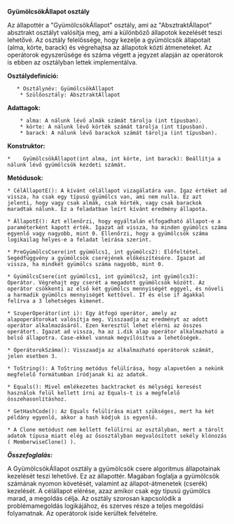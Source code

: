 **GyümölcsökÁllapot osztály**

Az állapottér a "GyümölcsökÁllapot" osztály, ami az "AbsztraktÁllapot" absztrakt osztályt valósítja meg, ami a különböző állapotok kezelését teszi lehetővé.
Az osztály felelőssége, hogy kezelje a gyümölcsök állapotait (alma, körte, barack) és végrehajtsa az állapotok közti átmeneteket. Az operátorok egyszerűsége és száma végett a jegyzet alapján az operátorok is ebben az osztályban lettek implementálva.

**Osztálydefiníció:**

       * Osztálynév: GyümölcsökÁllapot
        * Szülőosztály: AbsztraktÁllapot


**Adattagok:**

        * alma: A nálunk lévő almák számát tárolja (int típusban).
        * körte: A nálunk lévő körték számát tárolja (int típusban).
        * barack: A nálunk lévő barackok számát tárolja (int típusban).


**Konstruktor:**

    *    GyümölcsökÁllapot(int alma, int körte, int barack): Beállítja a nálunk lévő gyümölcsök kezdeti számát.


**Metódusok:**

    * CélÁllapotE(): A kívánt célállapot vizagálatára van. Igaz értéket ad vissza, ha csak egy típusú gyümölcs van, ami nem nulla. Ez azt jelenti, hogy vagy csak almák, csak körték, vagy csak barackok maradtak nálunk. Ez a feladatban leírt kívánt eredmény állapota.

    * ÁllapotE(): Azt ellenőrzi, hogy egyáltalán elfogadható állapot-e a paraméterként kapott érték. Igazat ad vissza, ha minden gyümölcs száma egyenlő vagy nagyobb, mint 0. Ellenőrzi, hogy a gyümölcsök száma logikailag helyes-e a feladat leírása szerint.

    * PreGyümölcsCsere(int gyümölcs1, int gyümölcs2): Előfeltétel. Segédfüggvény a gyümölcsök cseréjének előkészítésére. Igazat ad vissza, ha mindkét gyümölcs száma nagyobb, mint 0.

    * GyümölcsCsere(int gyümölcs1, int gyümölcs2, int gyümölcs3): Operátor. Végrehajt egy cserét a megadott gyümölcsök között. Az operátor csökkenti az első két gyümölcs mennyiségét eggyel, és növeli a harmadik gyümölcs mennyiségét kettővel. If és else if ágakkal felírva a 3 lehetséges kimenet.

    * SzuperOperátor(int i): Egy átfogó operátor, amely az alapoperátorokat valósítja meg. Visszaadja az eredményt az adott operátor alkalmazásáról. Ezen keresztül lehet elérni az összes operátort. Igazat ad vissza, ha az i.dik alap operátor alkalmazható a belső állapotra. Case-ekkel vannak megvílósítva a lehetőségek.

    * OperátorokSzáma(): Visszaadja az alkalmazható operátorok számát, jelen esetben 3.

    * ToString(): A ToString metódus felülírása, hogy alapvetően a nekünk megfelelő formátumban íródjanak ki az adatok.

    * Equals(): Mivel emlékezetes backtracket és mélységi keresést használok felül kellett írni az Equals-t is a megfelelő összehasonlításhoz.

    * GetHashCode(): Az Equals felülírása miatt szükséges, mert ha két példány egyenlő, akkor a hash kódjuk is egyenlő.

    * A Clone metódust nem kellett felülírni az osztályban, mert a tárolt adatok típusa miatt elég az ősosztályban megvalósított sekély klónozás ( MemberwiseClone() ).


***Összefoglalás:***

A GyümölcsökÁllapot osztály a gyümölcsök csere algoritmus állapotainak kezelését teszi lehetővé. Ez az állapottér. Magában foglalja a gyümölcsök számának nyomon követését, valamint az állapot-átmenetek (cserék) kezelését. A célállapot elérése, azaz amikor csak egy típusú gyümölcs marad, a megoldás célja. Az osztály szorosan kapcsolódik a problémamegoldás logikájához, és szerves része a teljes megoldási folyamatnak. Az operátorok iside kerültek felvételre.
